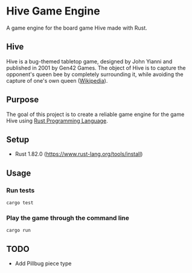 # Hive Game Engine
A game engine for the board game Hive made with Rust.

## Hive
Hive is a bug-themed tabletop game, designed by John Yianni and published in 2001 by Gen42 Games. The object of Hive is to capture the opponent's queen bee by completely surrounding it, while avoiding the capture of one's own queen ([Wikipedia](https://en.wikipedia.org/wiki/Hive_(game))).

## Purpose
The goal of this project is to create a reliable game engine for the game Hive
using [Rust Programming Language](https://rust-lang.org).

## Setup

* Rust 1.82.0 (https://www.rust-lang.org/tools/install)

## Usage
### Run tests
```
cargo test
```

### Play the game through the command line
```
cargo run
```

## TODO
* Add Pillbug piece type
